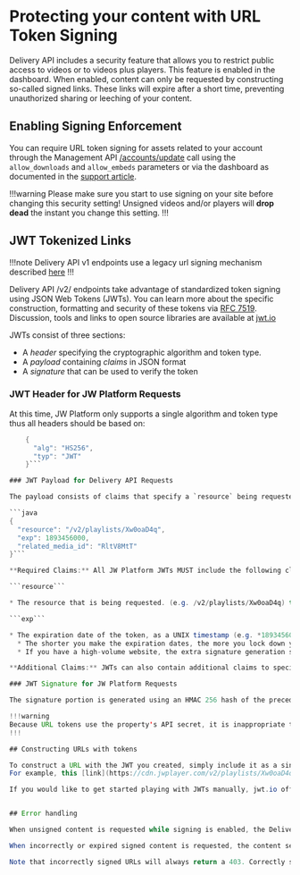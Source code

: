 # Protecting your content with URL Token Signing

Delivery API includes a security feature that allows you to restrict public access to videos or to videos plus players. This feature is enabled in the dashboard. When enabled, content can only be requested by constructing so-called signed links. These links will expire after a short time, preventing unauthorized sharing or leeching of your content.

## Enabling Signing Enforcement

You can require URL token signing for assets related to your account through the Management API [/accounts/update](https://developer.jwplayer.com/jw-platform/reference/v1/methods/accounts/update.html) call using the `allow_downloads` and `allow_embeds` parameters or via the dashboard as documented in the [support article](https://support.jwplayer.com/customer/en/portal/articles/1433647-jw-player-url-signing).

!!!warning
Please make sure you start to use signing on your site before changing this security setting! Unsigned videos and/or players will **drop dead** the instant you change this setting.
!!!

## JWT Tokenized Links

!!!note
Delivery API v1 endpoints use a legacy url signing mechanism described [here](https://developer.jwplayer.com/jw-platform/reference/v1/content_signing.html)
!!!

Delivery API /v2/ endpoints take advantage of standardized token signing using JSON Web Tokens (JWTs). You can learn more about the specific construction, formatting and security of these tokens via [RFC 7519](https://tools.ietf.org/html/rfc7519). Discussion, tools and links to open source libraries are available at [jwt.io](https://jwt.io)

JWTs consist of three sections:

* A *header* specifying the cryptographic algorithm and token type.
* A *payload* containing *claims* in JSON format
* A *signature* that can be used to verify the token

### JWT Header for JW Platform Requests

At this time, JW Platform only supports a single algorithm and token type thus all headers should be based on:

```java
    {
      "alg": "HS256",
      "typ": "JWT"
    }```

### JWT Payload for Delivery API Requests

The payload consists of claims that specify a `resource` being requested, an expiration time (`exp`), and any parameters the endpoint accepts (in this example we also include `related_media_id`).

```java
{
  "resource": "/v2/playlists/Xw0oaD4q",
  "exp": 1893456000,
  "related_media_id": "RltV8MtT"
}```

**Required Claims:** All JW Platform JWTs MUST include the following claims.

```resource```

* The resource that is being requested. (e.g. /v2/playlists/Xw0oaD4q) this ensures that generated tokens cannot be applied to unintended resources.

```exp```

* The expiration date of the token, as a UNIX timestamp (e.g. *1893456000*). Typically, generated URLs should be valid between a minute and a few hours.
  * The shorter you make the expiration dates, the more you lock down your content. If a link has expired, even download tools will not be able to grab the content. However, overly quick expirations can result in bad user experience dues to small discrepancies in server time or delays in clients requesting resources at the expiring links.
  * If you have a high-volume website, the extra signature generation step might be a performance issue. In that case, you could cache signed URLs with an interval of e.g. 5 minutes. Signed requests do not have to be unique.

**Additional Claims:** JWTs can also contain additional claims to specify additional query parameters that are applicable to that resource. Specific query parameters can be found in the [Delivery API v2 reference](https://app.swaggerhub.com/api/jwplayer/Delivery-API/v2.0).

### JWT Signature for JW Platform Requests

The signature portion is generated using an HMAC 256 hash of the preceding sections and the API Secret of the property for the content you are requesting. The specific details can be found in [RFC 7519](https://tools.ietf.org/html/rfc7519) but we recommend using a well supported [open source library](https://jwt.io/#libraries) in the language of your choice.

!!!warning
Because URL tokens use the property's API secret, it is inappropriate to generate them client-side as you would be exposing your secret to end users.
!!!

## Constructing URLs with tokens

To construct a URL with the JWT you created, simply include it as a single query parameter named `token` for the resource you are requesting.
For example, this [link](https://cdn.jwplayer.com/v2/playlists/Xw0oaD4q?token=eyJhbGciOiJIUzI1NiIsInR5cCI6IkpXVCJ9.eyJyZXNvdXJjZSI6Ii92Mi9wbGF5bGlzdHMvWHcwb2FENHEiLCJleHAiOjE4OTM0NTYwMDAsInJlbGF0ZWRfbWVkaWFfaWQiOiJSbHRWOE10VCJ9.Y5N7qUUXUUCmh-M8HHkc4Akveu294S69wSe2l1QMBl4) corresponds to the parameters described above.

If you would like to get started playing with JWTs manually, jwt.io offers nice debugging tool. [This link](https://jwt.io/#debugger?&id_token=eyJhbGciOiJIUzI1NiIsInR5cCI6IkpXVCJ9.eyJyZXNvdXJjZSI6Ii92Mi9wbGF5bGlzdHMvWHcwb2FENHEiLCJleHAiOjE4OTM0NTYwMDAsInJlbGF0ZWRfbWVkaWFfaWQiOiJSbHRWOE10VCJ9.Y5N7qUUXUUCmh-M8HHkc4Akveu294S69wSe2l1QMBl4) will get you started with the token above; you will need to change the payload and secret to reflect a assets and the secret of your property.


## Error handling

When unsigned content is requested while signing is enabled, the Delivery API will return a **403 Forbidden** HTTP Status.

When incorrectly or expired signed content is requested, the content service will also return a **403 Forbidden** HTTP Status. Signed URLs can be incorrect due to a wrong signature or due to an already expired timestamp.

Note that incorrectly signed URLs will always return a 403. Correctly signed, unexpired URLs will always work. Use this to test your signing mechanism and start using it across your site before enabling the security enforcement in the dashboard.
